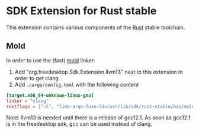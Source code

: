 # SDK Extension for Rust stable

This extension contains various components of the [Rust](https://www.rust-lang.org) stable toolchain.


## Mold

In order to use the (fast) [mold](https://github.com/rui314/mold) linker:

1. Add "org.freedesktop.Sdk.Extension.llvm13" next to this extension in order to get clang
2. Add `.cargo/config.toml` with the following content

```toml
[target.x86_64-unknown-linux-gnu]
linker = "clang"
rustflags = ["-C", "link-arg=-fuse-ld=/usr/lib/sdk/rust-stable/bin/mold"]
```

Note: llvm13 is needed until there is a release of gcc12.1.
As soon as gcc12.1 is in the freedesktop sdk, gcc can be used instead of clang.
